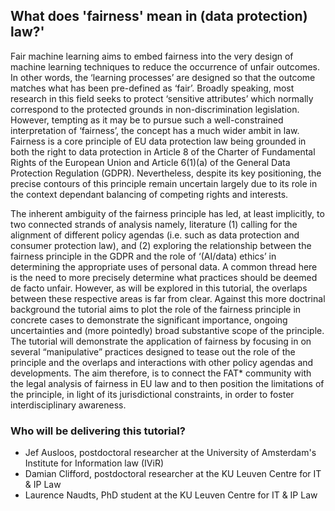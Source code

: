 ## What does 'fairness' mean in (data protection) law?'

Fair machine learning aims to embed fairness into the very design of machine learning techniques to reduce the occurrence of unfair outcomes. In other words, the ‘learning processes’ are designed so that the outcome matches what has been pre-defined as ‘fair’. Broadly speaking, most research in this field seeks to protect ‘sensitive attributes’ which normally correspond to the protected grounds in non-discrimination legislation. However, tempting as it may be to pursue such a well-constrained interpretation of ‘fairness’, the concept has a much wider ambit in law. Fairness is a core principle of EU data protection law being grounded in both the right to data protection in Article 8 of the Charter of Fundamental Rights of the European Union and Article 6(1)(a) of the General Data Protection Regulation (GDPR). Nevertheless, despite its key positioning, the precise contours of this principle remain uncertain largely due to its role in the context dependant balancing of competing rights and interests.

The inherent ambiguity of the fairness principle has led, at least implicitly, to two connected strands of analysis namely, literature (1) calling for the alignment of different policy agendas (i.e. such as data protection and consumer protection law), and (2) exploring the relationship between the fairness principle in the GDPR and the role of ‘(AI/data) ethics’ in determining the appropriate uses of personal data. A common thread here is the need to more precisely determine what practices should be deemed de facto unfair. However, as will be explored in this tutorial, the overlaps between these respective areas is far from clear. Against this more doctrinal background the tutorial aims to plot the role of the fairness principle in concrete cases to demonstrate the significant importance, ongoing uncertainties and (more pointedly) broad substantive scope of the principle. The tutorial will demonstrate the application of fairness by focusing in on several “manipulative” practices designed to tease out the role of the principle and the overlaps and interactions with other policy agendas and developments. The aim therefore, is to connect the FAT* community with the legal analysis of fairness in EU law and to then position the limitations of the principle, in light of its jurisdictional constraints, in order to foster interdisciplinary awareness.

### Who will be delivering this tutorial?

- Jef Ausloos, postdoctoral researcher at the University of Amsterdam's Institute for Information law (IViR)
- Damian Clifford, postdoctoral researcher at the KU Leuven Centre for IT & IP Law
- Laurence Naudts, PhD student at the KU Leuven Centre for IT & IP Law 
